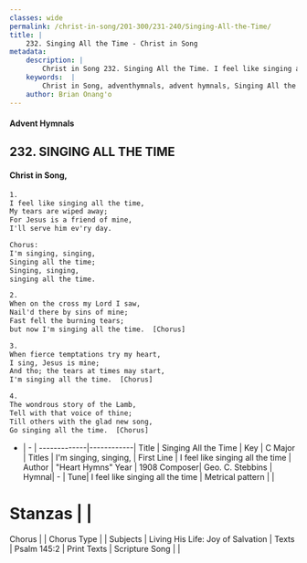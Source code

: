 ```yaml
---
classes: wide
permalink: /christ-in-song/201-300/231-240/Singing-All-the-Time/
title: |
    232. Singing All the Time - Christ in Song
metadata:
    description: |
        Christ in Song 232. Singing All the Time. I feel like singing all the time, My tears are wiped away; For Jesus is a friend of mine, I'll serve him ev'ry day. Chorus: I'm singing, singing, Singing all the time; Singing, singing,  singing all the time.
    keywords:  |
        Christ in Song, adventhymnals, advent hymnals, Singing All the Time, I feel like singing all the time. I'm singing, singing,
    author: Brian Onang'o
---
```


#### Advent Hymnals
## 232. SINGING ALL THE TIME
####  Christ in Song,

```txt
1.
I feel like singing all the time,
My tears are wiped away;
For Jesus is a friend of mine,
I'll serve him ev'ry day.

Chorus:
I'm singing, singing,
Singing all the time;
Singing, singing, 
singing all the time.

2.
When on the cross my Lord I saw,
Nail'd there by sins of mine;
Fast fell the burning tears; 
but now I'm singing all the time.  [Chorus]

3.
When fierce temptations try my heart,
I sing, Jesus is mine;
And tho; the tears at times may start,
I'm singing all the time.  [Chorus]

4.
The wondrous story of the Lamb,
Tell with that voice of thine;
Till others with the glad new song,
Go singing all the time.  [Chorus] 

```

- |   -  |
-------------|------------|
Title | Singing All the Time |
Key | C Major |
Titles | I'm singing, singing, |
First Line | I feel like singing all the time |
Author | "Heart Hymns"
Year | 1908
Composer| Geo. C. Stebbins |
Hymnal|  - |
Tune| I feel like singing all the time |
Metrical pattern | |
# Stanzas |  |
Chorus |  |
Chorus Type |  |
Subjects | Living His Life: Joy of Salvation |
Texts | Psalm 145:2 |
Print Texts | 
Scripture Song |  |
    
